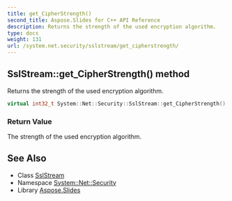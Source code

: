 ```yaml
---
title: get_CipherStrength()
second_title: Aspose.Slides for C++ API Reference
description: Returns the strength of the used encryption algorithm.
type: docs
weight: 131
url: /system.net.security/sslstream/get_cipherstrength/
---
```

## SslStream::get_CipherStrength() method


Returns the strength of the used encryption algorithm.

```cpp
virtual int32_t System::Net::Security::SslStream::get_CipherStrength()
```


### Return Value

The strength of the used encryption algorithm.

## See Also

* Class [SslStream](../)
* Namespace [System::Net::Security](../../)
* Library [Aspose.Slides](../../../)